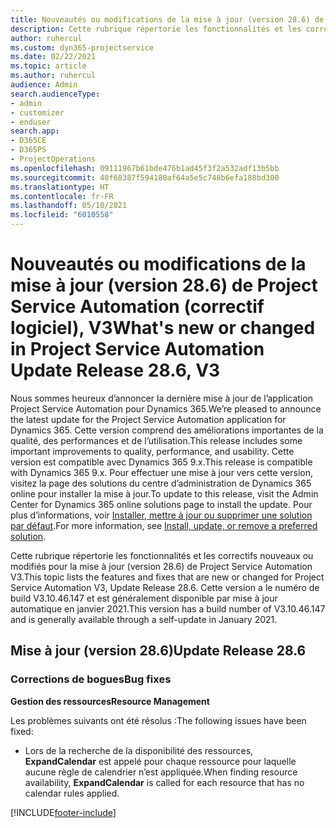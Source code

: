 ```yaml
---
title: Nouveautés ou modifications de la mise à jour (version 28.6) de Project Service Automation (correctif logiciel), V3
description: Cette rubrique répertorie les fonctionnalités et les correctifs disponibles pour la mise à jour (version 28.6), correctif logiciel, V3 de Project Service Automation.
author: ruhercul
ms.custom: dyn365-projectservice
ms.date: 02/22/2021
ms.topic: article
ms.author: ruhercul
audience: Admin
search.audienceType:
- admin
- customizer
- enduser
search.app:
- D365CE
- D365PS
- ProjectOperations
ms.openlocfilehash: 09111967b61bde476b1ad45f3f2a532adf13b5bb
ms.sourcegitcommit: 40f68387f594180af64a5e5c748b6efa188bd300
ms.translationtype: HT
ms.contentlocale: fr-FR
ms.lasthandoff: 05/10/2021
ms.locfileid: "6010558"
---
```

# <a name="whats-new-or-changed-in-project-service-automation-update-release-286-v3"></a><span data-ttu-id="54ab5-103">Nouveautés ou modifications de la mise à jour (version 28.6) de Project Service Automation (correctif logiciel), V3</span><span class="sxs-lookup"><span data-stu-id="54ab5-103">What's new or changed in Project Service Automation Update Release 28.6, V3</span></span>

<span data-ttu-id="54ab5-104">Nous sommes heureux d’annoncer la dernière mise à jour de l’application Project Service Automation pour Dynamics 365.</span><span class="sxs-lookup"><span data-stu-id="54ab5-104">We’re pleased to announce the latest update for the Project Service Automation application for Dynamics 365.</span></span> <span data-ttu-id="54ab5-105">Cette version comprend des améliorations importantes de la qualité, des performances et de l’utilisation.</span><span class="sxs-lookup"><span data-stu-id="54ab5-105">This release includes some important improvements to quality, performance, and usability.</span></span> <span data-ttu-id="54ab5-106">Cette version est compatible avec Dynamics 365 9.x.</span><span class="sxs-lookup"><span data-stu-id="54ab5-106">This release is compatible with Dynamics 365 9.x.</span></span> <span data-ttu-id="54ab5-107">Pour effectuer une mise à jour vers cette version, visitez la page des solutions du centre d’administration de Dynamics 365 online pour installer la mise à jour.</span><span class="sxs-lookup"><span data-stu-id="54ab5-107">To update to this release, visit the Admin Center for Dynamics 365 online solutions page to install the update.</span></span> <span data-ttu-id="54ab5-108">Pour plus d’informations, voir [Installer, mettre à jour ou supprimer une solution par défaut](/power-platform/admin/install-remove-preferred-solution).</span><span class="sxs-lookup"><span data-stu-id="54ab5-108">For more information, see [Install, update, or remove a preferred solution](/power-platform/admin/install-remove-preferred-solution).</span></span>

<span data-ttu-id="54ab5-109">Cette rubrique répertorie les fonctionnalités et les correctifs nouveaux ou modifiés pour la mise à jour (version 28.6) de Project Service Automation V3.</span><span class="sxs-lookup"><span data-stu-id="54ab5-109">This topic lists the features and fixes that are new or changed for Project Service Automation V3, Update Release 28.6.</span></span> <span data-ttu-id="54ab5-110">Cette version a le numéro de build V3.10.46.147 et est généralement disponible par mise à jour automatique en janvier 2021.</span><span class="sxs-lookup"><span data-stu-id="54ab5-110">This version has a build number of V3.10.46.147 and is generally available through a self-update in January 2021.</span></span>

## <a name="update-release-286"></a><span data-ttu-id="54ab5-111">Mise à jour (version 28.6)</span><span class="sxs-lookup"><span data-stu-id="54ab5-111">Update Release 28.6</span></span>

### <a name="bug-fixes"></a><span data-ttu-id="54ab5-112">Corrections de bogues</span><span class="sxs-lookup"><span data-stu-id="54ab5-112">Bug fixes</span></span>


<span data-ttu-id="54ab5-113">**Gestion des ressources**</span><span class="sxs-lookup"><span data-stu-id="54ab5-113">**Resource Management**</span></span>

<span data-ttu-id="54ab5-114">Les problèmes suivants ont été résolus :</span><span class="sxs-lookup"><span data-stu-id="54ab5-114">The following issues have been fixed:</span></span>

- <span data-ttu-id="54ab5-115">Lors de la recherche de la disponibilité des ressources, **ExpandCalendar** est appelé pour chaque ressource pour laquelle aucune règle de calendrier n’est appliquée.</span><span class="sxs-lookup"><span data-stu-id="54ab5-115">When finding resource availability, **ExpandCalendar** is called for each resource that has no calendar rules applied.</span></span>


[!INCLUDE[footer-include](../includes/footer-banner.md)]